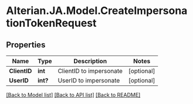 # Alterian.JA.Model.CreateImpersonationTokenRequest

## Properties

Name | Type | Description | Notes
------------ | ------------- | ------------- | -------------
**ClientID** | **int** | ClientID to impersonate | [optional] 
**UserID** | **int?** | UserID to impersonate | [optional] 

[[Back to Model list]](../README.md#documentation-for-models) [[Back to API list]](../README.md#documentation-for-api-endpoints) [[Back to README]](../README.md)


